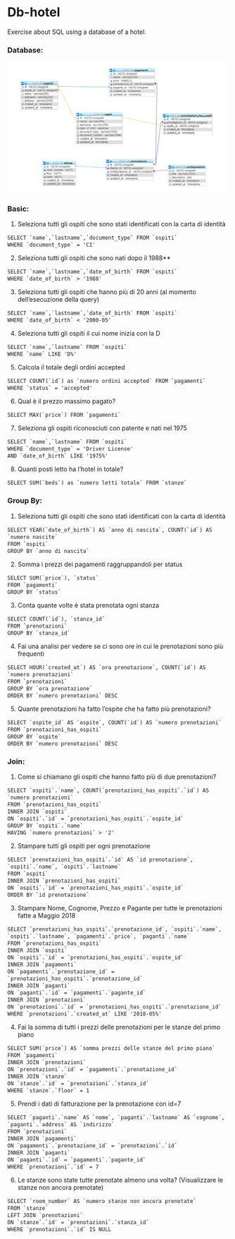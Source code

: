 # Db-hotel
Exercise about SQL using a database of a hotel.

### Database:
![Preview](img/preview.jpg "Preview")

### Basic:
1. Seleziona tutti gli ospiti che sono stati identificati con la carta di identità
```
SELECT `name`,`lastname`,`document_type` FROM `ospiti`
WHERE `document_type` = 'CI'
```
2. Seleziona tutti gli ospiti che sono nati dopo il 1988**
```
SELECT `name`,`lastname`,`date_of_birth` FROM `ospiti`
WHERE `date_of_birth` > '1988'
```

3. Seleziona tutti gli ospiti che hanno più di 20 anni (al momento dell’esecuzione della query)
```
SELECT `name`,`lastname`,`date_of_birth` FROM `ospiti`
WHERE `date_of_birth` < '2000-05'
```
4. Seleziona tutti gli ospiti il cui nome inizia con la D
```
SELECT `name`,`lastname` FROM `ospiti`
WHERE `name` LIKE 'D%'
```
5. Calcola il totale degli ordini accepted
```
SELECT COUNT(`id`) as `numero ordini accepted` FROM `pagamenti`
WHERE `status` = 'accepted'
```
6. Qual è il prezzo massimo pagato?
```
SELECT MAX(`price`) FROM `pagamenti`
```

7. Seleziona gli ospiti riconosciuti con patente e nati nel 1975
```
SELECT `name`,`lastname` FROM `ospiti`
WHERE `document_type` = 'Driver License'
AND `date_of_birth` LIKE '1975%'
```

8. Quanti posti letto ha l’hotel in totale?
```
SELECT SUM(`beds`) as `numero letti totale` FROM `stanze`
```

### Group By:

1. Seleziona tutti gli ospiti che sono stati identificati con la carta di identità
```
SELECT YEAR(`date_of_birth`) AS `anno di nascita`, COUNT(`id`) AS `numero nascite`
FROM `ospiti`
GROUP BY `anno di nascita`
```
2. Somma i prezzi dei pagamenti raggruppandoli per status
```
SELECT SUM(`price`), `status`
FROM `pagamenti`
GROUP BY `status`
```
3. Conta quante volte è stata prenotata ogni stanza
```
SELECT COUNT(`id`), `stanza_id`
FROM `prenotazioni`
GROUP BY `stanza_id`
```
4. Fai una analisi per vedere se ci sono ore in cui le prenotazioni sono più frequenti
```
SELECT HOUR(`created_at`) AS `ora prenotazione`, COUNT(`id`) AS `numero prenotazioni`
FROM `prenotazioni`
GROUP BY `ora prenotazione`
ORDER BY `numero prenotazioni` DESC
```
5. Quante prenotazioni ha fatto l’ospite che ha fatto più prenotazioni?
```
SELECT `ospite_id` AS `ospite`, COUNT(`id`) AS `numero prenotazioni`
FROM `prenotazioni_has_ospiti`
GROUP BY `ospite`
ORDER BY `numero prenotazioni` DESC
```

### Join:

1. Come si chiamano gli ospiti che hanno fatto più di due prenotazioni?
```
SELECT `ospiti`.`name`, COUNT(`prenotazioni_has_ospiti`.`id`) AS `numero prenotazioni`
FROM `prenotazioni_has_ospiti`
INNER JOIN `ospiti`
ON `ospiti`.`id` = `prenotazioni_has_ospiti`.`ospite_id`
GROUP BY `ospiti`.`name`
HAVING `numero prenotazioni` > '2'
```
2. Stampare tutti gli ospiti per ogni prenotazione
```
SELECT `prenotazioni_has_ospiti`.`id` AS `id prenotazione`, `ospiti`.`name`, `ospiti`.`lastname`
FROM `ospiti`
INNER JOIN `prenotazioni_has_ospiti`
ON `ospiti`.`id` = `prenotazioni_has_ospiti`.`ospite_id`
ORDER BY `id prenotazione`
```
3. Stampare Nome, Cognome, Prezzo e Pagante per tutte le prenotazioni fatte a Maggio 2018
```
SELECT `prenotazioni_has_ospiti`.`prenotazione_id`, `ospiti`.`name`, `ospiti`.`lastname`, `pagamenti`.`price`, `paganti`.`name`
FROM `prenotazioni_has_ospiti`
INNER JOIN `ospiti`
ON `ospiti`.`id` = `prenotazioni_has_ospiti`.`ospite_id`
INNER JOIN `pagamenti`
ON `pagamenti`.`prenotazione_id` = `prenotazioni_has_ospiti`.`prenotazione_id`
INNER JOIN `paganti`
ON `paganti`.`id` = `pagamenti`.`pagante_id`
INNER JOIN `prenotazioni`
ON `prenotazioni`.`id` = `prenotazioni_has_ospiti`.`prenotazione_id`
WHERE `prenotazioni`.`created_at` LIKE '2018-05%'
```
4. Fai la somma di tutti i prezzi delle prenotazioni per le stanze del primo piano
```
SELECT SUM(`price`) AS `somma prezzi delle stanze del primo piano`
FROM `pagamenti`
INNER JOIN `prenotazioni`
ON `prenotazioni`.`id` = `pagamenti`.`prenotazione_id`
INNER JOIN `stanze`
ON `stanze`.`id` = `prenotazioni`.`stanza_id`
WHERE `stanze`.`floor` = 1
```
5. Prendi i dati di fatturazione per la prenotazione con id=7
```
SELECT `paganti`.`name` AS `nome`, `paganti`.`lastname` AS `cognome`, `paganti`.`address` AS `indirizzo`
FROM `prenotazioni`
INNER JOIN `pagamenti`
ON `pagamenti`.`prenotazione_id` = `prenotazioni`.`id`
INNER JOIN `paganti`
ON `paganti`.`id` = `pagamenti`.`pagante_id`
WHERE `prenotazioni`.`id` = 7
```
6. Le stanze sono state tutte prenotate almeno una volta? (Visualizzare le stanze non ancora prenotate)
```
SELECT `room_number` AS `numero stanze non ancora prenotate`
FROM `stanze`
LEFT JOIN `prenotazioni`
ON `stanze`.`id` = `prenotazioni`.`stanza_id`
WHERE `prenotazioni`.`id` IS NULL
```
